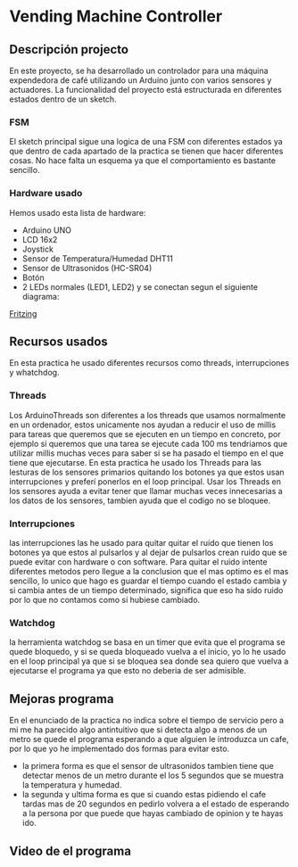 # Vending Machine Controller
## Descripción projecto
En este proyecto, se ha desarrollado un controlador para una máquina expendedora de café utilizando un Arduino junto con varios sensores y actuadores. La funcionalidad del proyecto está estructurada en diferentes estados dentro de un sketch. 
### FSM
El sketch principal sigue una logica de una FSM con diferentes estados ya que dentro de cada apartado de la practica se tienen que hacer diferentes cosas. No hace falta un esquema ya que el comportamiento es bastante sencillo.
### Hardware usado
Hemos usado esta lista de hardware:
  - Arduino UNO
  - LCD 16x2
  - Joystick
  - Sensor de Temperatura/Humedad DHT11
  - Sensor de Ultrasonidos (HC-SR04)
  - Botón
  - 2 LEDs normales (LED1, LED2)
y se conectan segun el siguiente diagrama:

[Fritzing](Media/Untitled%20Sketch%202_bb.png)

## Recursos usados 
En esta practica he usado diferentes recursos como threads, interrupciones y whatchdog.
### Threads 
Los ArduinoThreads son diferentes a los threads que usamos normalmente en un ordenador, estos unicamente nos ayudan a reducir el uso de millis para tareas que queremos que se ejecuten en un tiempo en concreto, por ejemplo si queremos que una tarea se ejecute cada 100 ms tendriamos que utilizar millis muchas veces para saber si se ha pasado el tiempo en el que tiene que ejecutarse.
En esta practica he usado los Threads para las lesturas de los sensores primarios quitando los botones ya que estos usan interrupciones y preferí ponerlos en el loop principal.
Usar los Threads en los sensores ayuda a evitar tener que llamar muchas veces innecesarias a los datos de los sensores, tambien ayuda que el codigo no se bloquee.
### Interrupciones
las interrupciones las he usado para quitar quitar el ruido que tienen los botones ya que estos al pulsarlos y al dejar de pulsarlos crean ruido que se puede evitar con hardware o con software. 
Para quitar el ruido intente diferentes metodos pero llegue a la conclusion que el mas optimo es el mas sencillo, lo unico que hago es guardar el tiempo cuando el estado cambia y si cambia antes de un tiempo determinado, significa que eso ha sido ruido por lo que no contamos como si hubiese cambiado.
### Watchdog
la herramienta watchdog se basa en un timer que evita que el programa se quede bloquedo, y si se queda bloqueado vuelva a el inicio, yo lo he usado en el loop principal ya que si se bloquea sea donde sea quiero que vuelva a ejecutarse el programa ya que esto no deberia de ser admisible.

## Mejoras programa
En el enunciado de la practica no indica sobre el tiempo de servicio pero a mi me ha parecido algo antintuitivo que si detecta algo a menos de un metro se quede el programa esperando a que alguien le introduzca un cafe, por lo que yo he implementado dos formas para evitar esto.
  - la primera forma es que el sensor de ultrasonidos tambien tiene que detectar menos de un metro durante el los 5 segundos que se muestra la temperatura y humedad.
  - la segunda y ultima forma es que si cuando estas pidiendo el cafe tardas mas de 20 segundos en pedirlo volvera a el estado de esperando a la persona por que puede que hayas cambiado de opinion y te hayas ido.
## Video de el programa
